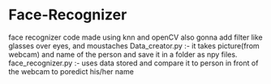 # Face-Recognizer
face recognizer code made using knn and openCV also gonna add filter like glasses over eyes, and moustaches
Data_creator.py :- it takes picture(from webcam) and name of the person and save it in a folder as npy files.
face_recognizer.py :- uses data stored and compare it to person in front of the webcam to poredict his/her name


